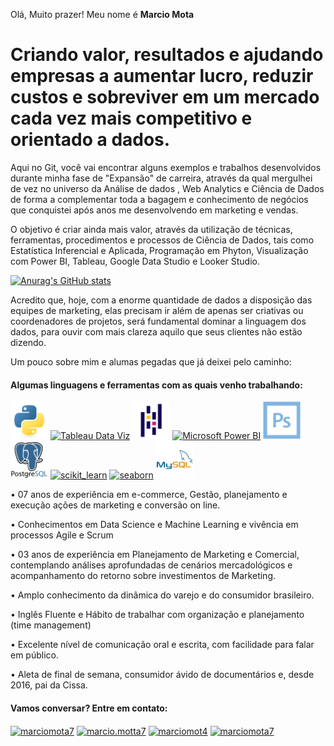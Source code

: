 <p align="left">Olá, Muito prazer! Meu nome é <strong>Marcio Mota</strong></p> 
<h1 align="left">Criando valor, resultados e ajudando empresas a aumentar lucro, reduzir custos e sobreviver em um mercado cada vez mais competitivo e orientado a dados.</h1></p>

Aqui no Git, você vai encontrar alguns exemplos e trabalhos desenvolvidos durante minha fase de "Expansão" de carreira, através da qual mergulhei de vez no universo da Análise de dados , Web Analytics  e Ciência de Dados de forma a complementar toda a bagagem e conhecimento de negócios que conquistei após anos me desenvolvendo em marketing e vendas.

O objetivo é criar ainda mais valor, através da utilização de técnicas, ferramentas, procedimentos e processos de Ciência de Dados, tais como Estatística Inferencial e Aplicada, Programação em Phyton, Visualização com Power BI, Tableau, Google Data Studio e Looker Studio. 

[![Anurag's GitHub stats](https://github-readme-stats.vercel.app/api?username=MarcioMot4&hide=contribs&show_icons=true)](https://github.com/MarcioMot4/github-readme-stats)

Acredito que, hoje, com a enorme quantidade de dados a disposição das equipes de marketing, elas precisam ir além de apenas ser criativas ou coordenadores de projetos, será fundamental dominar a linguagem dos dados, para ouvir com mais clareza aquilo que seus clientes não estão dizendo.

Um pouco sobre mim e alumas pegadas que já deixei pelo caminho:  
<h4 align="left">Algumas linguagens e ferramentas com as quais venho trabalhando:</h4>
<p align="left"> 

<a href="https://www.python.org" target="_blank" rel="noreferrer"> <img src="https://raw.githubusercontent.com/devicons/devicon/master/icons/python/python-original.svg" alt="python" height="60" width="60" /></a> 
<a href="https://public.tableau.com/app/profile/marciomota" target="_blank" rel="noreferrer"> <img src="https://d1tlzifd8jdoy4.cloudfront.net/wp-content/uploads/2014/04/tableau-icon-for-blog-320x320.png" alt="Tableau Data Viz" height="60" width="60" /></a>
<a href="https://pandas.pydata.org/" target="_blank" rel="noreferrer"> <img src="https://raw.githubusercontent.com/devicons/devicon/2ae2a900d2f041da66e950e4d48052658d850630/icons/pandas/pandas-original.svg" alt="pandas" height="60" width="60" /></a>
<a href="https://powerbi.microsoft.com/pt-br/" target="_blank" rel="noreferrer"> <img src="https://res.cloudinary.com/go1/image/upload/q_60,h_256/v1524238467/nsajzdpphy7qxjaps3og.png" alt="Microsoft Power BI" height="70" width="70" /></a>
<a href="https://www.photoshop.com/en" target="_blank" rel="noreferrer"> <img src="https://raw.githubusercontent.com/devicons/devicon/master/icons/photoshop/photoshop-line.svg" alt="photoshop" height="60" width="60" /></a> 
<a href="https://www.postgresql.org" target="_blank" rel="noreferrer"> <img src="https://raw.githubusercontent.com/devicons/devicon/master/icons/postgresql/postgresql-original-wordmark.svg" alt="postgresql" height="60" width="60" /></a> <a href="https://scikit-learn.org/" target="_blank" rel="noreferrer"> <img src="https://upload.wikimedia.org/wikipedia/commons/0/05/Scikit_learn_logo_small.svg" alt="scikit_learn" height="60" width="60" /></a> <a href="https://seaborn.pydata.org/" target="_blank" rel="noreferrer"> <img src="https://seaborn.pydata.org/_images/logo-mark-lightbg.svg" alt="seaborn" height="60" width="60" /></a> 
<a href="https://www.mysql.com/" target="_blank" rel="noreferrer"> <img src="https://raw.githubusercontent.com/devicons/devicon/master/icons/mysql/mysql-original-wordmark.svg" alt="mysql" height="60" width="60" /></a>


</p>

<p>• 07 anos de experiência em e-commerce, Gestão, planejamento e execução ações de marketing e conversão on line.</p> 
<p>• Conhecimentos em Data Science e Machine Learning e vivência em processos Agile e Scrum</p>  
<p>• 03 anos de experiência em Planejamento de Marketing e Comercial, contemplando análises aprofundadas de cenários mercadológicos e acompanhamento do retorno sobre investimentos de Marketing.</p>  
<p>• Amplo conhecimento da dinâmica do varejo e do consumidor brasileiro. 
<p>• Inglês Fluente e Hábito de trabalhar com organização e planejamento (time management) </p> 
<p>• Excelente nível de comunicação oral e escrita, com facilidade para falar em público. </p> 
<p>• Aleta de final de semana, consumidor ávido de documentários e, desde 2016, pai da Cissa.</p> 


<h4 align="left">Vamos conversar? Entre em contato:</h4>
<p align="left">
<a href="https://linkedin.com/in/marciomota7" target="blank"><img align="center" src="https://raw.githubusercontent.com/rahuldkjain/github-profile-readme-generator/master/src/images/icons/Social/linked-in-alt.svg" alt="marciomota7" height="30" width="40" /></a>
<a href="https://fb.com/marcio.motta7" target="blank"><img align="center" src="https://raw.githubusercontent.com/rahuldkjain/github-profile-readme-generator/master/src/images/icons/Social/facebook.svg" alt="marcio.motta7" height="30" width="40" /></a>
<a href="https://instagram.com/marciomot4" target="blank"><img align="center" src="https://raw.githubusercontent.com/rahuldkjain/github-profile-readme-generator/master/src/images/icons/Social/instagram.svg" alt="marciomot4" height="30" width="40" /></a>
<a href="https://kaggle.com/marciomota7" target="blank"><img align="center" src="https://raw.githubusercontent.com/rahuldkjain/github-profile-readme-generator/master/src/images/icons/Social/kaggle.svg" alt="marciomota7" height="30" width="40" /></a>
</p>


